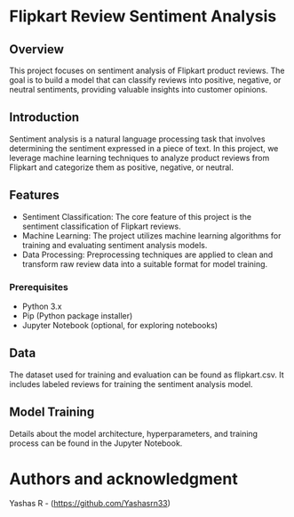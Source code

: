 # Flipkart Review Sentiment Analysis

## Overview

This project focuses on sentiment analysis of Flipkart product reviews. The goal is to build a model that can classify reviews into positive, negative, or neutral sentiments, providing valuable insights into customer opinions.

## Introduction

Sentiment analysis is a natural language processing task that involves determining the sentiment expressed in a piece of text. In this project, we leverage machine learning techniques to analyze product reviews from Flipkart and categorize them as positive, negative, or neutral.

## Features

- Sentiment Classification: The core feature of this project is the sentiment classification of Flipkart reviews.
- Machine Learning: The project utilizes machine learning algorithms for training and evaluating sentiment analysis models.
- Data Processing: Preprocessing techniques are applied to clean and transform raw review data into a suitable format for model training.

### Prerequisites

- Python 3.x
- Pip (Python package installer)
- Jupyter Notebook (optional, for exploring notebooks)

## Data

The dataset used for training and evaluation can be found as flipkart.csv. It includes labeled reviews for training the sentiment analysis model.

## Model Training

Details about the model architecture, hyperparameters, and training process can be found in the Jupyter Notebook.

# Authors and acknowledgment
Yashas R - (https://github.com/Yashasrn33)
